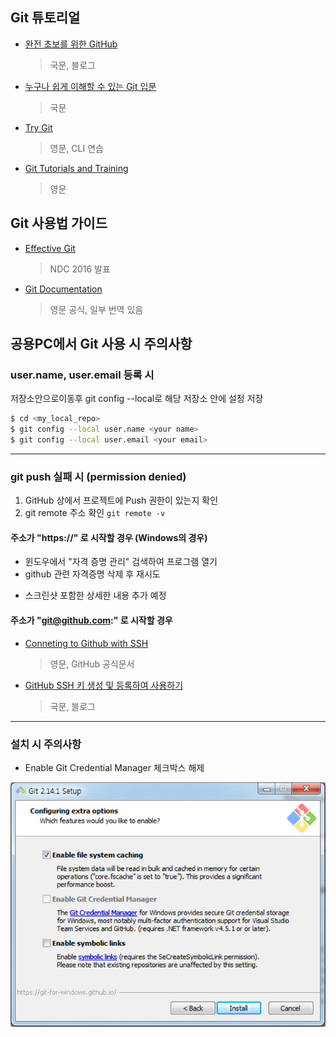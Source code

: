 ## Git 튜토리얼

* [완전 초보를 위한 GitHub](https://nolboo.kim/blog/2013/10/06/github-for-beginner/)
  > 국문, 블로그
* [누구나 쉽게 이해할 수 있는 Git 입문](https://backlog.com/git-tutorial/kr/)
  > 국문
* [Try Git](https://try.github.io/levels/1/challenges/1)
  > 영문, CLI 연습
* [Git Tutorials and Training](https://www.atlassian.com/git/tutorials)
  > 영문


## Git 사용법 가이드

* [Effective Git](https://www.slideshare.net/kexplo/ndc2016-effective-git)
  > NDC 2016 발표
* [Git Documentation](https://git-scm.com/doc)
  > 영문 공식, 일부 번역 있음

## 공용PC에서 Git 사용 시 주의사항

### user.name, user.email 등록 시
 
저장소안으로이동후 git config --local로 해당 저장소 안에 설정 저장

```sh
$ cd <my_local_repo>
$ git config --local user.name <your name>
$ git config --local user.email <your email>
```

- - -

### git push 실패 시 (permission denied)

1. GitHub 상에서 프로젝트에 Push 권한이 있는지 확인
2. git remote 주소 확인 `git remote -v`

#### 주소가 "https://" 로 시작할 경우 (Windows의 경우)

 - 윈도우에서 "자격 증명 관리" 검색하여 프로그램 열기
 - github 관련 자격증명 삭제 후 재시도

* 스크린샷 포함한 상세한 내용 추가 예정

#### 주소가 "git@github.com:" 로 시작할 경우
 - [Conneting to Github with SSH](https://help.github.com/articles/connecting-to-github-with-ssh/)
   > 영문, GitHub 공식문서
 - [GitHub SSH 키 생성 및 등록하여 사용하기](http://nickjoit.tistory.com/94)
   > 국문, 블로그

- - -


### 설치 시 주의사항

 * Enable Git Credential Manager 체크박스 해제

![](images/image.png)

